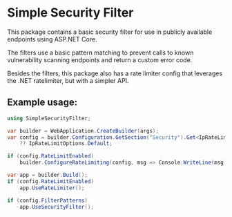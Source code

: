 # Simple Security Filter

This package contains a basic security filter for use in publicly available endpoints using ASP.NET Core.

The filters use a basic pattern matching to prevent calls to known vulnerability scanning endpoints and return a custom error code.

Besides the filters, this package also has a rate limiter config that leverages the .NET ratelimiter, but with a simpler API.

## Example usage:

```csharp
using SimpleSecurityFilter;

var builder = WebApplication.CreateBuilder(args);
var config = builder.Configuration.GetSection("Security").Get<IpRateLimitOptions>()
    ?? IpRateLimitOptions.Default;

if (config.RateLimitEnabled)
    builder.ConfigureRateLimiting(config, msg => Console.WriteLine(msg));

var app = builder.Build();
if (config.RateLimitEnabled)
    app.UseRateLimiter();

if (config.FilterPatterns)
    app.UseSecurityFilter();


```
